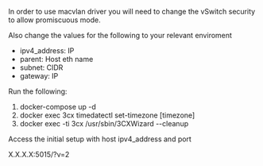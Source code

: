 In order to use macvlan driver you will need to change the vSwitch security to allow promiscuous mode.

Also change the values for the following to your relevant enviroment

- ipv4_address: IP
- parent: Host eth name
- subnet: CIDR
- gateway: IP


Run the following:

1. docker-compose up -d
2. docker exec 3cx timedatectl set-timezone [timezone]
3. docker exec -ti 3cx /usr/sbin/3CXWizard --cleanup


Access the initial setup with host ipv4_address and port

X.X.X.X:5015/?v=2


